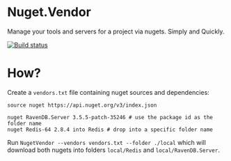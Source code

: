 # Nuget.Vendor
Manage your tools and servers for a project via nugets. Simply and Quickly.

[![Build status](https://ci.appveyor.com/api/projects/status/d7hn61tyh6i10f4c/branch/master?svg=true)](https://ci.appveyor.com/project/brunomlopes/nuget-vendor/branch/master)

# How?

Create a `vendors.txt` file containing nuget sources and dependencies:

```
source nuget https://api.nuget.org/v3/index.json

nuget RavenDB.Server 3.5.5-patch-35246 # use the package id as the folder name
nuget Redis-64 2.8.4 into Redis # drop into a specific folder name
```

Run `NugetVendor --vendors vendors.txt --folder ./local` which will download both nugets into folders `local/Redis` and `local/RavenDB.Server`.

